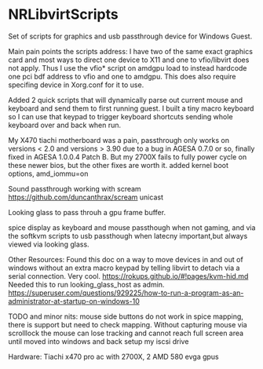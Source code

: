 # NRLibvirtScripts
Set of scripts for graphics and usb passthrough device for Windows Guest.

Main pain points the scripts address:
I have two of the same exact graphics card and most ways to direct one device to X11 and one to vfio/libvirt does not apply. Thus I use the vfio* script on amdgpu load to instead hardcode one pci bdf address to vfio and one to amdgpu. This does also require specifing device in Xorg.conf for it to use.

Added 2 quick scripts that will dynamically parse out current mouse and keyboard and send them to first running guest. I built a tiny macro keyboard so I can use that keypad to trigger keyboard shortcuts sending whole keyboard over and back when run.

My X470 tiachi motherboard was a pain, passthrough only works on versions < 2.0 and versions > 3.90 due to a bug in AGESA 0.7.0 or so, finally fixed in AGESA 1.0.0.4 Patch B. But my 2700X fails to fully power cycle on these newer bios, but the other fixes are worth it.
added kernel boot options, amd_iommu=on


Sound passthrough working with scream https://github.com/duncanthrax/scream unicast

Looking glass to pass throuh a gpu frame buffer.

spice display as keyboard and mouse passthough when not gaming, and via the softkvm scripts to usb passthough when latecny important,but always viewed via looking glass.


Other Resources:
Found this doc on a way to move devices in and out of windows without an extra macro keypad by telling libvirt to detach via a serial connection. Very cool.
https://rokups.github.io/#!pages/kvm-hid.md
Needed this to run looking_glass_host as admin.
https://superuser.com/questions/929225/how-to-run-a-program-as-an-administrator-at-startup-on-windows-10


TODO and minor nits:
mouse side buttons do not work in spice mapping, there is support but need to check mapping.
Without capturing mouse via scrolllock the mouse can lose tracking and cannot reach full screen area until moved into windows and back
setup my iscsi drive


Hardware:
Tiachi x470 pro ac with 2700X,
2 AMD 580 evga gpus
